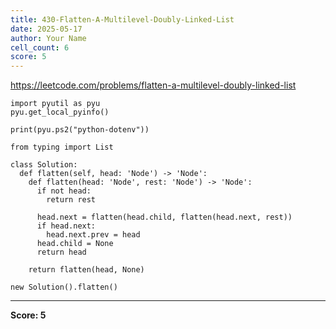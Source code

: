 ```yaml
---
title: 430-Flatten-A-Multilevel-Doubly-Linked-List
date: 2025-05-17
author: Your Name
cell_count: 6
score: 5
---
```


https://leetcode.com/problems/flatten-a-multilevel-doubly-linked-list


```
import pyutil as pyu
pyu.get_local_pyinfo()
```


```
print(pyu.ps2("python-dotenv"))
```


```
from typing import List
```


```
class Solution:
  def flatten(self, head: 'Node') -> 'Node':
    def flatten(head: 'Node', rest: 'Node') -> 'Node':
      if not head:
        return rest

      head.next = flatten(head.child, flatten(head.next, rest))
      if head.next:
        head.next.prev = head
      head.child = None
      return head

    return flatten(head, None)
```


```
new Solution().flatten()
```


---
**Score: 5**